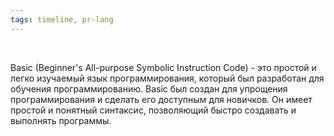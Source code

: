 ```yaml
---
tags: timeline, pr-lang
--- 
```


<span 
	  class='ob-timelines' 
	  data-date='1964-11-01' 
	  data-title='Basic' 
	  data-class='pr-lang' 
	  data-img='https://is1-ssl.mzstatic.com/image/thumb/Purple116/v4/9d/17/27/9d17274a-1637-0076-1918-23472c10a824/AppIcon-0-0-1x_U007emarketing-0-4-0-0-85-220.png/246x0w.webp'
	  > 	
</span>

Basic (Beginner's All-purpose Symbolic Instruction Code) - это простой и легко изучаемый язык программирования, который был разработан для обучения программированию. Basic был создан для упрощения программирования и сделать его доступным для новичков. Он имеет простой и понятный синтаксис, позволяющий быстро создавать и выполнять программы.
